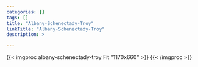 ```yaml
---
categories: []
tags: []
title: "Albany-Schenectady-Troy"
linkTitle: "Albany-Schenectady-Troy"
description: >

---
```


{{< imgproc albany-schenectady-troy Fit "1170x660" >}}
{{< /imgproc >}}